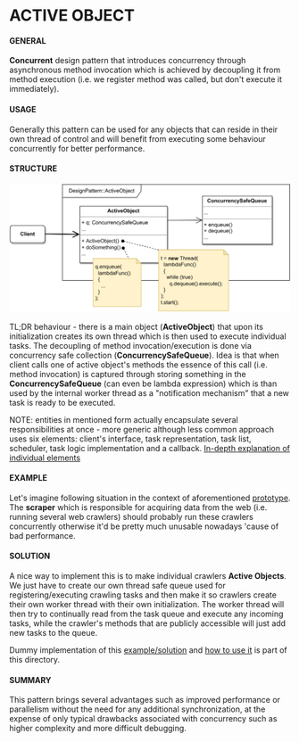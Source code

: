 # ACTIVE OBJECT

#### GENERAL

**Concurrent** design pattern that introduces concurrency through asynchronous method invocation which is achieved by
decoupling it from method execution (i.e. we register method was called, but don't execute it immediately).

#### USAGE

Generally this pattern can be used for any objects that can reside in their own thread of control and will benefit
from executing some behaviour concurrently for better performance.

#### STRUCTURE

![active-object](ActiveObject.svg)

TL;DR behaviour - there is a main object (**ActiveObject**) that upon its initialization creates its own thread which
is then used to execute individual tasks. The decoupling of method invocation/execution is done via concurrency safe
collection (**ConcurrencySafeQueue**). Idea is that when client calls one of active object's methods the essence of
this call (i.e. method invocation) is captured through storing something in the **ConcurrencySafeQueue** (can even be
lambda expression) which is than used by the internal worker thread as a "notification mechanism" that a new task is
ready to be executed.

NOTE: entities in mentioned form actually encapsulate several responsibilities at once - more generic although less
common approach uses six elements: client's interface, task representation, task list, scheduler, task logic implementation
and a callback. [In-depth explanation of individual elements](https://www.dre.vanderbilt.edu/~schmidt/PDF/Active-Objects.pdf)

#### EXAMPLE

Let's imagine following situation in the context of aforementioned [prototype](../README.md#prototype). The **scraper**
which is responsible for acquiring data from the web (i.e. running several web crawlers) should probably run these
crawlers concurrently otherwise it'd be pretty much unusable nowadays 'cause of bad performance.

#### SOLUTION

A nice way to implement this is to make individual crawlers **Active Objects**. We just have to create our own thread
safe queue used for registering/executing crawling tasks and then make it so crawlers create their own worker thread
with their own initialization. The worker thread will then try to continually read from the task queue and execute 
any incoming tasks, while the crawler's methods that are publicly accessible will just add new tasks to the queue.

Dummy implementation of this [example/solution](src) and [how to use it](main.cpp) is part of this directory.

#### SUMMARY

This pattern brings several advantages such as improved performance or parallelism without the need for any additional
synchronization, at the expense of only typical drawbacks associated with concurrency such as higher complexity and
more difficult debugging.
